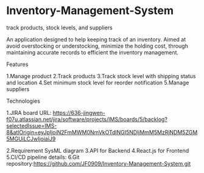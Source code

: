 # Inventory-Management-System
track products, stock levels, and suppliers

An application designed to help keeping track of an inventory. Aimed at avoid overstocking or understocking, minimize the holding cost, through maintaining accurate records to efficient the inventory management.

Features

1.Manage product
2.Track products
3.Track stock level with shipping status and location
4.Set minimum stock level for reorder notification 
5.Manage suppliers

Technologies

1.JIRA board URL: https://636-jingwen-f07u.atlassian.net/jira/software/projects/IMS/boards/5/backlog?selectedIssue=IMS-8&atlOrigin=eyJpIjoiN2FmMWM0NmVkOTdlNGI5NDljMmM5MzRjNDM5ZGM5MGUiLCJwIjoiaiJ9

2.Requirement SysML diagram
3.API for Backend
4.React.js for Frontend
5.CI/CD pipeline details:
6.Git repository:https://github.com/JF0909/Inventory-Management-System.git